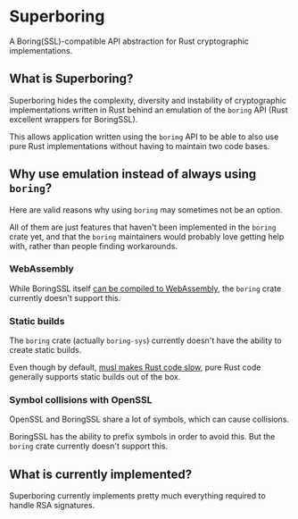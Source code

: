 # Superboring

A Boring(SSL)-compatible API abstraction for Rust cryptographic implementations.

## What is Superboring?

Superboring hides the complexity, diversity and instability of cryptographic implementations written in Rust behind an emulation of the `boring` API (Rust excellent wrappers for BoringSSL).

This allows application written using the `boring` API to be able to also use pure Rust implementations without having to maintain two code bases.

## Why use emulation instead of always using `boring`?

Here are valid reasons why using `boring` may sometimes not be an option.

All of them are just features that haven't been implemented in the `boring` crate yet, and that the `boring` maintainers would probably love getting help with, rather than people finding workarounds.

### WebAssembly

While BoringSSL itself [can be compiled to WebAssembly](https://github.com/jedisct1/boringssl-wasm), the `boring` crate currently doesn't support this.

### Static builds

The `boring` crate (actually `boring-sys`) currently doesn't have the ability to create static builds.

Even though by default, [musl makes Rust code slow](https://andygrove.io/2020/05/why-musl-extremely-slow/), pure Rust code generally supports static builds out of the box.

### Symbol collisions with OpenSSL

OpenSSL and BoringSSL share a lot of symbols, which can cause collisions.

BoringSSL has the ability to prefix symbols in order to avoid this. But the `boring` crate currently doesn't support this.

## What is currently implemented?

Superboring currently implements pretty much everything required to handle RSA signatures.